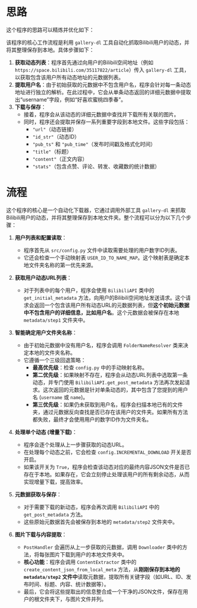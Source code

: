 # 思路
这个程序的思路可以精炼并优化如下：

该程序的核心工作流程是利用 `gallery-dl` 工具自动化抓取Bilibili用户的动态，并将其整理保存到本地。具体步骤如下：

1.  **获取动态列表**：程序首先通过向用户的Bilibili空间地址（例如 `https://space.bilibili.com/35117822/article`）传入 `gallery-dl` 工具，以获取包含该用户所有动态地址的元数据列表。
2.  **提取用户名**：由于初始获取的元数据中不包含用户名，程序会针对每一条动态地址进行独立的解析。在此过程中，它会从单条动态返回的详细元数据中提取出“username”字段，例如“好喜欢蜜桃四季春”。
3.  **下载与保存**：
    * 接着，程序会从该动态的详细元数据中查找并下载所有关联的图片。
    * 同时，程序还会提取并保存一系列重要字段到本地文件。这些字段包括：
        * `"url"`（动态链接）
        * `"id_str"`（动态ID）
        * `"pub_ts"` 和 `"pub_time"`（发布时间戳及格式化时间）
        * `"title"`（标题）
        * `"content"`（正文内容）
        * `"stats"`（包含点赞、评论、转发、收藏数的统计数据）

# 流程
这个程序的核心是一个自动化下载器，它通过调用外部工具 `gallery-dl` 来抓取Bilibili用户的动态，并将其整理保存到本地文件夹。整个流程可以分为以下几个步骤：

1.  **用户列表和配置读取**：
    * 程序首先从 `src/config.py` 文件中读取需要处理的用户数字ID列表。
    * 它还会检查一个手动映射表 `USER_ID_TO_NAME_MAP`。这个映射表是确定本地文件夹名称的第一优先来源。

2.  **获取用户动态URL列表**：
    * 对于列表中的每个用户，程序会使用 `BilibiliAPI` 类中的 `get_initial_metadata` 方法，向用户的Bilibili空间地址发送请求。这个请求会返回一个包含该用户所有动态URL的元数据列表，但**这个初始元数据中不包含用户的详细信息，比如用户名**。这个元数据会被保存在本地 `metadata/step1` 文件夹中。

3.  **智能确定用户文件夹名称**：
    * 由于初始元数据中没有用户名，程序会调用 `FolderNameResolver` 类来决定本地的文件夹名称。
    * 它遵循一个三级回退策略：
        * **最高优先级**：检查 `config.py` 中的手动映射名称。
        * **第二优先级**：如果映射不存在，程序会从动态URL列表中选取第一条动态，并专门使用 `BilibiliAPI.get_post_metadata` 方法再次发起请求。这次返回的元数据是针对单条动态的，其中包含了您提到的用户名 (`username` 或 `name`)。
        * **第三优先级**：如果仍未获取到用户名，程序会扫描本地已有的文件夹，通过元数据反向查找是否已存在该用户的文件夹。如果所有方法都失败，最终才会使用用户的数字ID作为文件夹名。

4.  **处理单个动态 (增量下载)**：
    * 程序会逐个处理从上一步骤获取的动态URL。
    * 在处理每个动态之前，它会检查 `config.INCREMENTAL_DOWNLOAD` 开关是否开启。
    * 如果该开关为 `True`，程序会检查该动态对应的最终内容JSON文件是否已存在于本地。如果存在，它会立刻停止处理该用户的所有剩余动态，从而实现增量下载，提高效率。

5.  **元数据获取与保存**：
    * 对于需要下载的新动态，程序会再次调用 `BilibiliAPI` 中的 `get_post_metadata` 方法。
    * 这些原始元数据首先会被保存到本地的 `metadata/step2` 文件夹中。

6.  **图片下载与内容提取**：
    * `PostHandler` 会遍历从上一步获取的元数据，调用 `Downloader` 类中的方法，将每张图片下载到用户的本地文件夹中。
    * **核心功能**：程序会调用 `ContentExtractor` 类中的 `create_content_json_from_local_meta` 方法，从**刚刚保存到本地的 `metadata/step2` 文件中**读取元数据，提取所有关键字段（如URL、ID、发布时间、标题、内容、统计数据等）。
    * 最后，它会将这些提取出的信息整合成一个干净的JSON文件，保存在用户的根文件夹下，与图片文件并列。